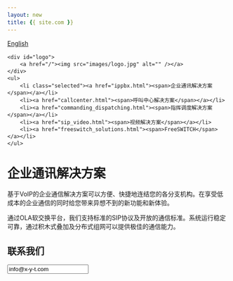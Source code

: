 ```yaml
---
layout: new
title: {{ site.com }}
---
```


<div id="header">
	<div id="lang">
		<a href="/index_en.html">English</a>
	</div>

	<div id="logo">
		<a href="/"><img src="images/logo.jpg" alt="" /></a>
	</div>		
	<ul>
		<li class="selected"><a href="ippbx.html"><span>企业通讯解决方案</span></a></li>
		<li><a href="callcenter.html"><span>呼叫中心解决方案</span></a></li>
		<li><a href="commanding_dispatching.html"><span>指挥调度解决方案</span></a></li>
		<li><a href="sip_video.html"><span>视频解决方案</span></a></li>
		<li><a href="freeswitch_solutions.html"><span>FreeSWITCH</span></a></li>
	</ul>
</div>
<div id="body">
	<div class="about">
		<h1>企业通讯解决方案</h1>
		<div>
			<p>
				基于VoIP的企业通信解决方案可以方便、快捷地连结您的各分支机构。在享受低成本的企业通信的同时给您带来异想不到的新功能和新体验。
			</p>
			<p>
				通过OLA软交换平台，我们支持标准的SIP协议及开放的通信标准。系统运行稳定可靠，通过积木式叠加及分布式组网可以提供极佳的通信能力。
			</p>
		</div>
		<div>
			<h2>联系我们</h2>
			<p><input readonly value="info@x-y-t.com"></input></p>
		</div>
	</div>
</div>

